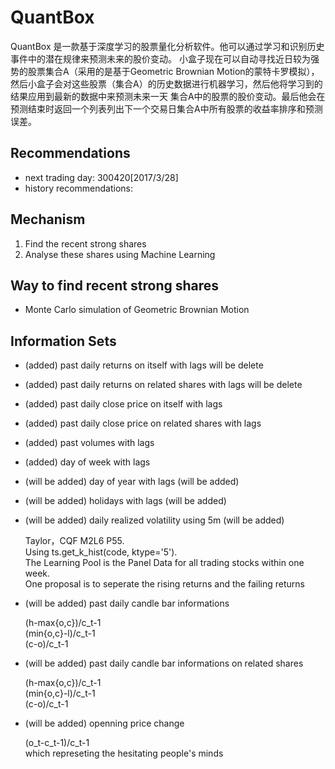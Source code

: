 # QuantBox
QuantBox 是一款基于深度学习的股票量化分析软件。他可以通过学习和识别历史事件中的潜在规律来预测未来的股价变动。
小盒子现在可以自动寻找近日较为强势的股票集合A（采用的是基于Geometric Brownian Motion的蒙特卡罗模拟），
然后小盒子会对这些股票（集合A）的历史数据进行机器学习，然后他将学习到的结果应用到最新的数据中来预测未来一天
集合A中的股票的股价变动。最后他会在预测结束时返回一个列表列出下一个交易日集合A中所有股票的收益率排序和预测误差。

## Recommendations 
* next trading day: 300420[2017/3/28]
* history recommendations: 

## Mechanism
1. Find the recent strong shares
2. Analyse these shares using Machine Learning

## Way to find recent strong shares
* Monte Carlo simulation of Geometric Brownian Motion

## Information Sets
* (added) past daily returns on itself with lags
   will be delete
* (added) past daily returns on related shares with lags
   will be delete
* (added) past daily close price on itself with lags
* (added) past daily close price on related shares with lags
* (added) past volumes with lags
* (added) day of week with lags
* (will be added) day of year with lags (will be added)
* (will be added) holidays with lags (will be added)
* (will be added) daily realized volatility using 5m (will be added)
   
   Taylor，CQF M2L6 P55.  
   Using ts.get_k_hist(code, ktype='5').  
   The Learning Pool is the Panel Data for all trading stocks within one week.  
   One proposal is to seperate the rising returns and the failing returns
* (will be added) past daily candle bar informations

   (h-max{o,c})/c_t-1  
   (min{o,c}-l)/c_t-1  
   (c-o)/c_t-1
* (will be added) past daily candle bar informations on related shares

   (h-max{o,c})/c_t-1  
   (min{o,c}-l)/c_t-1  
   (c-o)/c_t-1
* (will be added) openning price change

   (o_t-c_t-1)/c_t-1  
   which represeting the hesitating people's minds
